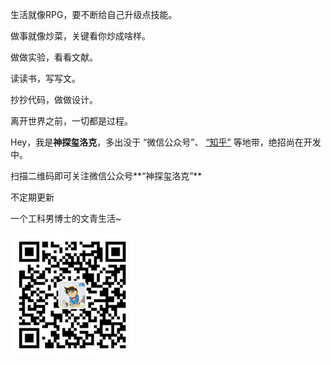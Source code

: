 



 生活就像RPG，要不断给自己升级点技能。
 
 做事就像炒菜，关键看你炒成啥样。
 
 做做实验，看看文献。

 读读书，写写文。

 抄抄代码，做做设计。

 离开世界之前，一切都是过程。




Hey，我是**神探玺洛克**，多出没于 “微信公众号”、 [“知乎”](https://www.zhihu.com/people/vimalakirti_lee) 等地带，绝招尚在开发中。

扫描二维码即可关注微信公众号**“神探玺洛克”**  

不定期更新

一个工科男博士的文青生活~

![](/img/qrcode_wechat.jpg)
